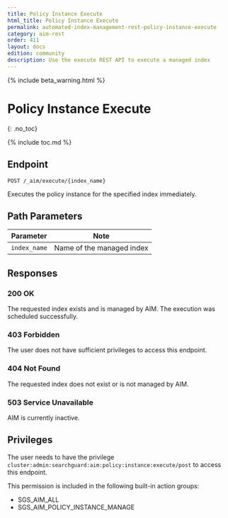 ```yaml
---
title: Policy Instance Execute
html_title: Policy Instance Execute
permalink: automated-index-management-rest-policy-instance-execute
category: aim-rest
order: 411
layout: docs
edition: community
description: Use the execute REST API to execute a managed index
---
```

<!--- Copyright 2023 floragunn GmbH -->

{% include beta_warning.html %}

# Policy Instance Execute
{: .no_toc}

{% include toc.md %}

## Endpoint

```
POST /_aim/execute/{index_name}
```

Executes the policy instance for the specified index immediately.

## Path Parameters

| Parameter      | Note                      |
|----------------|---------------------------|
| `index_name` | Name of the managed index |

## Responses

### 200 OK

The requested index exists and is managed by AIM. The execution was scheduled successfully.

### 403 Forbidden

The user does not have sufficient privileges to access this endpoint.

### 404 Not Found

The requested index does not exist or is not managed by AIM.

### 503 Service Unavailable

AIM is currently inactive.

## Privileges

The user needs to have the privilege `cluster:admin:searchguard:aim:policy:instance:execute/post` to access this endpoint.

This permission is included in the following built-in action groups:

- SGS_AIM_ALL
- SGS_AIM_POLICY_INSTANCE_MANAGE
